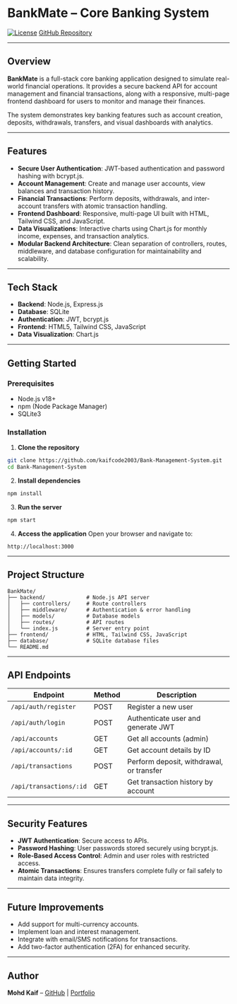 # BankMate – Core Banking System

[![License](https://img.shields.io/badge/license-MIT-blue)](LICENSE)
[GitHub Repository](https://github.com/kaifcode2003/Bank-Management-System)

---

## Overview

**BankMate** is a full-stack core banking application designed to simulate real-world financial operations. It provides a secure backend API for account management and financial transactions, along with a responsive, multi-page frontend dashboard for users to monitor and manage their finances.

The system demonstrates key banking features such as account creation, deposits, withdrawals, transfers, and visual dashboards with analytics.

---

## Features

* **Secure User Authentication**: JWT-based authentication and password hashing with bcrypt.js.
* **Account Management**: Create and manage user accounts, view balances and transaction history.
* **Financial Transactions**: Perform deposits, withdrawals, and inter-account transfers with atomic transaction handling.
* **Frontend Dashboard**: Responsive, multi-page UI built with HTML, Tailwind CSS, and JavaScript.
* **Data Visualizations**: Interactive charts using Chart.js for monthly income, expenses, and transaction analytics.
* **Modular Backend Architecture**: Clean separation of controllers, routes, middleware, and database configuration for maintainability and scalability.

---

## Tech Stack

* **Backend**: Node.js, Express.js
* **Database**: SQLite
* **Authentication**: JWT, bcrypt.js
* **Frontend**: HTML5, Tailwind CSS, JavaScript
* **Data Visualization**: Chart.js

---

## Getting Started

### Prerequisites

* Node.js v18+
* npm (Node Package Manager)
* SQLite3

### Installation

1. **Clone the repository**

```bash
git clone https://github.com/kaifcode2003/Bank-Management-System.git
cd Bank-Management-System
```

2. **Install dependencies**

```bash
npm install
```

3. **Run the server**

```bash
npm start
```

4. **Access the application**
   Open your browser and navigate to:

```
http://localhost:3000
```

---

## Project Structure

```
BankMate/
├── backend/             # Node.js API server
│   ├── controllers/     # Route controllers
│   ├── middleware/      # Authentication & error handling
│   ├── models/          # Database models
│   ├── routes/          # API routes
│   └── index.js         # Server entry point
├── frontend/            # HTML, Tailwind CSS, JavaScript
├── database/            # SQLite database files
└── README.md
```

---

## API Endpoints

| Endpoint                | Method | Description                              |
| ----------------------- | ------ | ---------------------------------------- |
| `/api/auth/register`    | POST   | Register a new user                      |
| `/api/auth/login`       | POST   | Authenticate user and generate JWT       |
| `/api/accounts`         | GET    | Get all accounts (admin)                 |
| `/api/accounts/:id`     | GET    | Get account details by ID                |
| `/api/transactions`     | POST   | Perform deposit, withdrawal, or transfer |
| `/api/transactions/:id` | GET    | Get transaction history by account       |

---

## Security Features

* **JWT Authentication**: Secure access to APIs.
* **Password Hashing**: User passwords stored securely using bcrypt.js.
* **Role-Based Access Control**: Admin and user roles with restricted access.
* **Atomic Transactions**: Ensures transfers complete fully or fail safely to maintain data integrity.

---

## Future Improvements

* Add support for multi-currency accounts.
* Implement loan and interest management.
* Integrate with email/SMS notifications for transactions.
* Add two-factor authentication (2FA) for enhanced security.

---
## Author

**Mohd Kaif** – [GitHub](https://github.com/kaifcode2003) | [Portfolio](https://mohd-kaif-portfolio.vercel.app)

